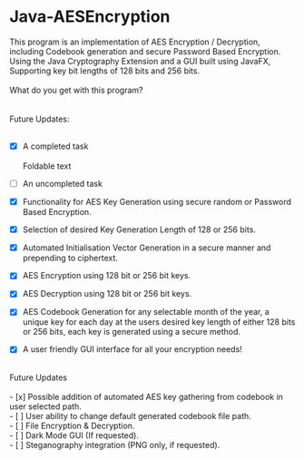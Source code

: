 # Java-AESEncryption
This program is an implementation of AES Encryption / Decryption, including Codebook generation and secure Password Based Encryption. <br />
Using the Java Cryptography Extension and a GUI built using JavaFX, <br />
Supporting key bit lengths of 128 bits and 256 bits. <br />
<br />
What do you get with this program?<br />
<br />
<br />
Future Updates:<br />
<br />

- [x] A completed task  
<br />Foldable text
- [ ] An uncompleted task

- [x] Functionality for AES Key Generation using secure random or Password Based Encryption. <br />
- [x] Selection of desired Key Generation Length of 128 or 256 bits. <br />
- [x] Automated Initialisation Vector Generation in a secure manner and prepending to ciphertext. <br />
- [x] AES Encryption using 128 bit or 256 bit keys. <br />
- [x] AES Decryption using 128 bit or 256 bit keys. <br />
- [x] AES Codebook Generation for any selectable month of the year, a unique key for each day at the users desired key length of either 128 bits or 256 bits, each key is generated using a secure method. <br />
- [x] A user friendly GUI interface for all your encryption needs! <br />
<br />
<!-- end of the list -->
Future Updates <br />
<br />
- [x] Possible addition of automated AES key gathering from codebook in user selected path. <br />
- [ ] User ability to change default generated codebook file path. <br />
- [ ] File Encryption & Decryption. <br />
- [ ] Dark Mode GUI (If requested). <br />
- [ ] Steganography integration (PNG only, if requested). <br />
